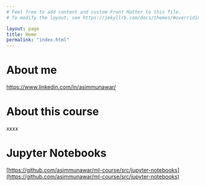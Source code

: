 ```yaml
---
# Feel free to add content and custom Front Matter to this file.
# To modify the layout, see https://jekyllrb.com/docs/themes/#overriding-theme-defaults

layout: page
title: Home
permalink: "index.html"
---
```


# About me

https://www.linkedin.com/in/asimmunawar/

# About this course


xxxx


# Jupyter Notebooks

[https://github.com/asimmunawar/ml-course/src/jupyter-notebooks](https://github.com/asimmunawar/ml-course/src/jupyter-notebooks)
